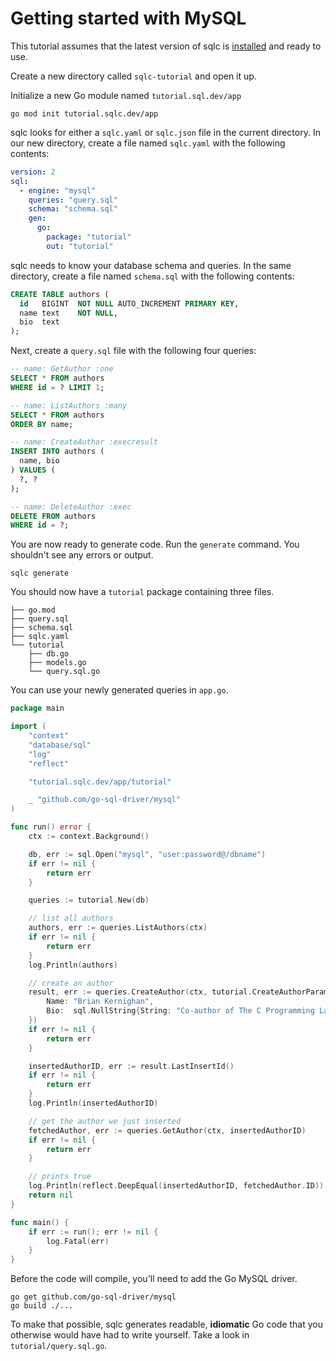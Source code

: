 # Getting started with MySQL

This tutorial assumes that the latest version of sqlc is
[installed](../overview/install.md) and ready to use.

Create a new directory called `sqlc-tutorial` and open it up.

Initialize a new Go module named `tutorial.sql.dev/app`

```shell
go mod init tutorial.sqlc.dev/app
```

sqlc looks for either a `sqlc.yaml` or `sqlc.json` file in the current
directory. In our new directory, create a file named `sqlc.yaml` with the
following contents:

```yaml
version: 2
sql:
  - engine: "mysql"
    queries: "query.sql"
    schema: "schema.sql"
    gen:
      go:
        package: "tutorial"
        out: "tutorial"
```

sqlc needs to know your database schema and queries. In the same directory,
create a file named `schema.sql` with the following contents:

```sql
CREATE TABLE authors (
  id   BIGINT  NOT NULL AUTO_INCREMENT PRIMARY KEY,
  name text    NOT NULL,
  bio  text
);
```

Next, create a `query.sql` file with the following four queries:

```sql
-- name: GetAuthor :one
SELECT * FROM authors
WHERE id = ? LIMIT 1;

-- name: ListAuthors :many
SELECT * FROM authors
ORDER BY name;

-- name: CreateAuthor :execresult
INSERT INTO authors (
  name, bio
) VALUES (
  ?, ?
);

-- name: DeleteAuthor :exec
DELETE FROM authors
WHERE id = ?;
```

You are now ready to generate code. Run the `generate` command. You shouldn't see any errors or output.

```shell
sqlc generate
```

You should now have a `tutorial` package containing three files.

```
├── go.mod
├── query.sql
├── schema.sql
├── sqlc.yaml
└── tutorial
    ├── db.go
    ├── models.go
    └── query.sql.go
```

You can use your newly generated queries in `app.go`.

```go
package main

import (
	"context"
	"database/sql"
	"log"
	"reflect"

	"tutorial.sqlc.dev/app/tutorial"

	_ "github.com/go-sql-driver/mysql"
)

func run() error {
	ctx := context.Background()

	db, err := sql.Open("mysql", "user:password@/dbname")
	if err != nil {
		return err
	}

	queries := tutorial.New(db)

	// list all authors
	authors, err := queries.ListAuthors(ctx)
	if err != nil {
		return err
	}
	log.Println(authors)

	// create an author
	result, err := queries.CreateAuthor(ctx, tutorial.CreateAuthorParams{
		Name: "Brian Kernighan",
		Bio:  sql.NullString{String: "Co-author of The C Programming Language and The Go Programming Language", Valid: true},
	})
	if err != nil {
		return err
	}

	insertedAuthorID, err := result.LastInsertId()
	if err != nil {
		return err
	}
	log.Println(insertedAuthorID)

	// get the author we just inserted
	fetchedAuthor, err := queries.GetAuthor(ctx, insertedAuthorID)
	if err != nil {
		return err
	}

	// prints true
	log.Println(reflect.DeepEqual(insertedAuthorID, fetchedAuthor.ID))
	return nil
}

func main() {
	if err := run(); err != nil {
		log.Fatal(err)
	}
}
```

Before the code will compile, you'll need to add the Go MySQL driver.

```
go get github.com/go-sql-driver/mysql
go build ./...
```

To make that possible, sqlc generates readable, **idiomatic** Go code that you
otherwise would have had to write yourself. Take a look in `tutorial/query.sql.go`.
